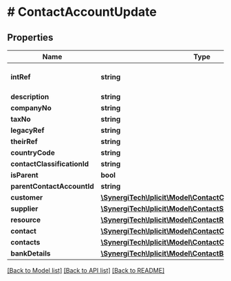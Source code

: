 # # ContactAccountUpdate

## Properties

Name | Type | Description | Notes
------------ | ------------- | ------------- | -------------
**intRef** | **string** | Optional interface reference. If provided, it must be unique. &lt;a href&#x3D;\&quot;https://docs.iplicit.com/dev/guide/identifiers/index.html\&quot;&gt;Learn more&lt;/a&gt; | [optional]
**description** | **string** | Required, the internal contact account description. | [optional]
**companyNo** | **string** | Company number | [optional]
**taxNo** | **string** | Tax number | [optional]
**legacyRef** | **string** |  | [optional]
**theirRef** | **string** |  | [optional]
**countryCode** | **string** | Country code. See &#x60;Country&#x60; catalog. (ISO 3166, ALPHA-2) | [optional]
**contactClassificationId** | **string** | Optional, Contact classification id or code | [optional]
**isParent** | **bool** | Is parent flag | [optional]
**parentContactAccountId** | **string** | Parent contact account id or code | [optional]
**customer** | [**\SynergiTech\Iplicit\Model\ContactCustomerUpdate**](ContactCustomerUpdate.md) |  | [optional]
**supplier** | [**\SynergiTech\Iplicit\Model\ContactSupplierUpdate**](ContactSupplierUpdate.md) |  | [optional]
**resource** | [**\SynergiTech\Iplicit\Model\ContactResourceUpdate**](ContactResourceUpdate.md) |  | [optional]
**contact** | [**\SynergiTech\Iplicit\Model\ContactCreate**](ContactCreate.md) |  | [optional]
**contacts** | [**\SynergiTech\Iplicit\Model\ContactCreate[]**](ContactCreate.md) | Optional additional related people and their contact details | [optional]
**bankDetails** | [**\SynergiTech\Iplicit\Model\ContactBankDetailsUpdateable[]**](ContactBankDetailsUpdateable.md) | Bank details | [optional]

[[Back to Model list]](../../README.md#models) [[Back to API list]](../../README.md#endpoints) [[Back to README]](../../README.md)

